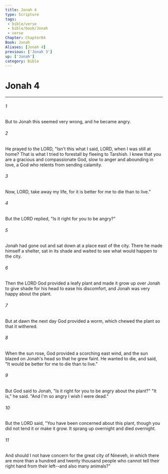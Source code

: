 ```yaml
---
title: Jonah 4
type: Scripture
tags:
 - bible/verse
 - bible/book/Jonah
 - verse
Chapter: Chapter04
Book: Jonah
Aliases: [Jonah 4]
previous: ['Jonah 3']
up: ['Jonah']
category: Bible
---
```

# Jonah 4

***


###### 1 
But to Jonah this seemed very wrong, and he became angry. 

###### 2 
He prayed to the LORD, "Isn't this what I said, LORD, when I was still at home? That is what I tried to forestall by fleeing to Tarshish. I knew that you are a gracious and compassionate God, slow to anger and abounding in love, a God who relents from sending calamity. 

###### 3 
Now, LORD, take away my life, for it is better for me to die than to live." 

###### 4 
But the LORD replied, "Is it right for you to be angry?" 

###### 5 
Jonah had gone out and sat down at a place east of the city. There he made himself a shelter, sat in its shade and waited to see what would happen to the city. 

###### 6 
Then the LORD God provided a leafy plant and made it grow up over Jonah to give shade for his head to ease his discomfort, and Jonah was very happy about the plant. 

###### 7 
But at dawn the next day God provided a worm, which chewed the plant so that it withered. 

###### 8 
When the sun rose, God provided a scorching east wind, and the sun blazed on Jonah's head so that he grew faint. He wanted to die, and said, "It would be better for me to die than to live." 

###### 9 
But God said to Jonah, "Is it right for you to be angry about the plant?" "It is," he said. "And I'm so angry I wish I were dead." 

###### 10 
But the LORD said, "You have been concerned about this plant, though you did not tend it or make it grow. It sprang up overnight and died overnight. 

###### 11 
And should I not have concern for the great city of Nineveh, in which there are more than a hundred and twenty thousand people who cannot tell their right hand from their left--and also many animals?" 
